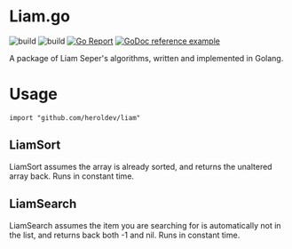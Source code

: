 # Liam.go

![build](https://github.com/heroldev/liam/actions/workflows/ci.yml/badge.svg)
![build](https://github.com/heroldev/liam/actions/workflows/liam.yml/badge.svg)
[![Go Report](https://img.shields.io/badge/go%20report-A-brightgreen.svg)](https://goreportcard.com/report/github.com/heroldev/liam)
[![GoDoc reference example](https://img.shields.io/badge/godoc-reference-blue.svg)](https://godoc.org/github.com/heroldev/liam)

A package of Liam Seper's algorithms, written and implemented in Golang.

# Usage
```import "github.com/heroldev/liam"```

## LiamSort
LiamSort assumes the array is already sorted, and returns the unaltered array back. Runs in constant time.

## LiamSearch
LiamSearch assumes the item you are searching for is automatically not in the list, and returns back both -1 and nil. Runs in constant time.
